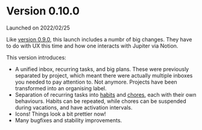# Version 0.10.0

Launched on 2022/02/25

Like [version 0.9.0](version-0.9.0.md), this launch includes a numbr of big changes.
They have to do with UX this time and how one interacts with Jupiter via Notion.

This version introduces:

* A unified inbox, recurring tasks, and big plans. These were previously separated by
  project, which meant there were actually multiple inboxes you needed to pay attention to.
  Not anymore. Projects have been transformed into an organising label.
* Separation of recurring tasks into [habits](../concepts/habits.md) and [chores](../concepts/chores.md),
  each with their own behaviours. Habits can be repeated, while chores can be suspended during vacations, and
  have activation intervals.
* Icons! Things look a bit prettier now!
* Many bugfixes and stability improvements.
